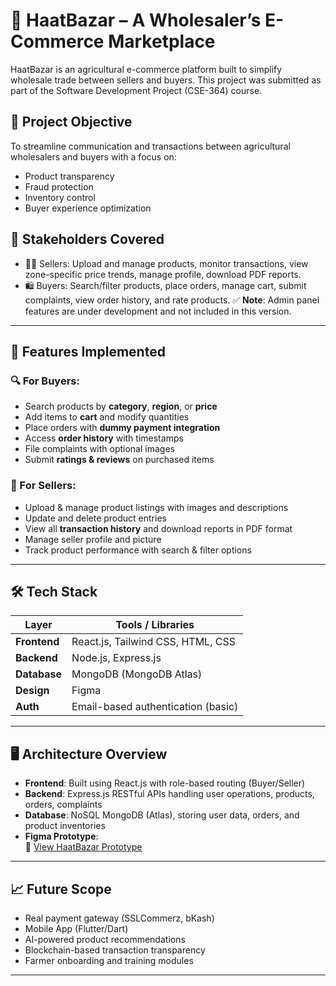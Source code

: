 # 🛒 HaatBazar – A Wholesaler’s E-Commerce Marketplace

HaatBazar is an agricultural e-commerce platform built to simplify wholesale trade between sellers and buyers. This project was submitted as part of the Software Development Project (CSE-364) course.

## 🚀 Project Objective

To streamline communication and transactions between agricultural wholesalers and buyers with a focus on:
- Product transparency
- Fraud protection
- Inventory control
- Buyer experience optimization

## 👥 Stakeholders Covered

- 🧑‍🌾 Sellers: Upload and manage products, monitor transactions, view zone-specific price trends, manage profile, download PDF reports.
- 🛍️ Buyers: Search/filter products, place orders, manage cart, submit complaints, view order history, and rate products.
✅ **Note**: Admin panel features are under development and not included in this version.
---

## 🔧 Features Implemented

### 🔍 For Buyers:
- Search products by **category**, **region**, or **price**
- Add items to **cart** and modify quantities
- Place orders with **dummy payment integration**
- Access **order history** with timestamps
- File complaints with optional images
- Submit **ratings & reviews** on purchased items

### 🛒 For Sellers:
- Upload & manage product listings with images and descriptions
- Update and delete product entries
- View all **transaction history** and download reports in PDF format
- Manage seller profile and picture
- Track product performance with search & filter options

---

## 🛠️ Tech Stack

| Layer        | Tools / Libraries              |
|--------------|--------------------------------|
| **Frontend** | React.js, Tailwind CSS, HTML, CSS |
| **Backend**  | Node.js, Express.js             |
| **Database** | MongoDB (MongoDB Atlas)         |
| **Design**   | Figma                           |
| **Auth**     | Email-based authentication (basic) |

---

## 🖥️ Architecture Overview

- **Frontend**: Built using React.js with role-based routing (Buyer/Seller)
- **Backend**: Express.js RESTful APIs handling user operations, products, orders, complaints
- **Database**: NoSQL MongoDB (Atlas), storing user data, orders, and product inventories
- **Figma Prototype**:  
  🔗 [View HaatBazar Prototype](https://www.figma.com/design/Y63AgGWCq1URuDpzadEkUX/SDP-Project-%E0%A6%B9%E0%A6%BE%E0%A6%9F%E0%A6%AC%E0%A6%BE%E0%A6%9C%E0%A6%BE%E0%A6%B0?node-id=22-299&t=xjJ25YqpYGwiKeC6-0)

---


## 📈 Future Scope
- Real payment gateway (SSLCommerz, bKash)
- Mobile App (Flutter/Dart)
- AI-powered product recommendations
- Blockchain-based transaction transparency
- Farmer onboarding and training modules

---




